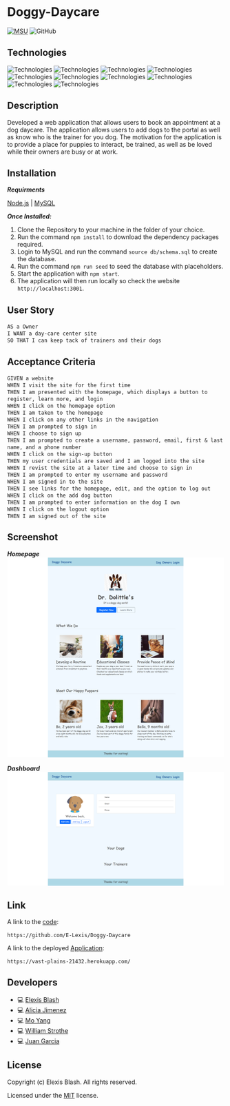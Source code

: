 # Doggy-Daycare
[![MSU](https://img.shields.io/badge/MSU-Coding%20Bootcamp-green/)](https://bootcamp.msu.edu/)
![GitHub](https://img.shields.io/github/license/E-Lexis/Doggy-Daycare)

## Technologies
![Technologies](https://img.shields.io/badge/-HTML-E34F26?logo=html5&logoColor=white)
![Technologies](https://img.shields.io/badge/-CSS-1572B6?logo=css3&logoColor=white)
![Technologies](https://img.shields.io/badge/-Bootstrap-7952B3?logo=Bootstrap&logoColor=white)
![Technologies](https://img.shields.io/badge/-JavaScript-007396?logo=JavaScript&logoColor=white)
![Technologies](https://img.shields.io/badge/-Node.js-339933?logo=Node.js&logoColor=white)
![Technologies](https://img.shields.io/badge/-Git-F05032?logo=Git&logoColor=white)
![Technologies](https://img.shields.io/badge/-npm-CB3837?logo=npm&logoColor=white)
![Technologies](https://img.shields.io/badge/-MySQL-4479A1?logo=MySQL&logoColor=white)
![Technologies](https://img.shields.io/badge/-Sequelize-52B0E7?logo=Sequelize&logoColor=white)
![Technologies](https://img.shields.io/badge/-Passport-34E27A?logo=Passport&logoColor=white)

## Description
Developed a web application that allows users to book an appointment at a dog daycare. The application allows users to add dogs to the portal as well as know who is the trainer for you dog. The motivation for the application is to provide a place for puppies to interact, be trained, as well as be loved while their owners are busy or at work.

## Installation
***Requirments***

[Node.js](https://nodejs.org/en/) | [MySQL](https://www.npmjs.com/package/mysql2)

***Once Installed:***
1. Clone the Repository to your machine in the folder of your choice.
2. Run the command ```npm install``` to download the dependency packages required.
3. Login to MySQL and run the command ```source db/schema.sql``` to create the database.
4. Run the command ```npm run seed``` to seed the database with placeholders.
5. Start the application with ```npm start```. 
6. The application will then run locally so check the website ```http://localhost:3001```.

## User Story
```
AS a Owner
I WANT a day-care center site
SO THAT I can keep tack of trainers and their dogs
```

## Acceptance Criteria
```
GIVEN a website
WHEN I visit the site for the first time
THEN I am presented with the homepage, which displays a button to register, learn more, and login
WHEN I click on the homepage option
THEN I am taken to the homepage
WHEN I click on any other links in the navigation
THEN I am prompted to sign in
WHEN I choose to sign up
THEN I am prompted to create a username, password, email, first & last name, and a phone number
WHEN I click on the sign-up button
THEN my user credentials are saved and I am logged into the site
WHEN I revist the site at a later time and choose to sign in
THEN I am prompted to enter my username and password
WHEN I am signed in to the site
THEN I see links for the homepage, edit, and the option to log out
WHEN I click on the add dog button
THEN I am prompted to enter information on the dog I own
WHEN I click on the logout option
THEN I am signed out of the site
```

## Screenshot
***Homepage***
![Home](./public/img/homePage.png)

***Dashboard***
![Dashboard](./public/img/dashboard.png)

## Link
A link to the [code](https://github.com/E-Lexis/Doggy-Daycare):
```
https://github.com/E-Lexis/Doggy-Daycare
```

A link to the deployed [Application](https://vast-plains-21432.herokuapp.com/):
```
https://vast-plains-21432.herokuapp.com/
```

## Developers
- :computer: [Elexis Blash](https://github.com/E-Lexis)
- :computer: [Alicia Jimenez](https://github.com/amjimenez)
- :computer: [Mo Yang](https://github.com/moyangdev)
- :computer: [William Strothe](https://github.com/wwstrothe)
- :computer: [Juan Garcia](https://github.com/jgarcia45)

## License
  Copyright (c) Elexis Blash. All rights reserved.
  
  Licensed under the [MIT](LICENSE) license.